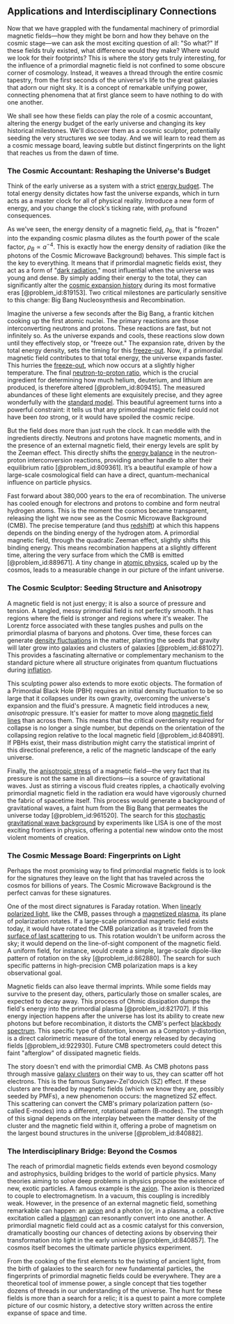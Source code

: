 ## Applications and Interdisciplinary Connections

Now that we have grappled with the fundamental machinery of primordial magnetic fields—how they might be born and how they behave on the cosmic stage—we can ask the most exciting question of all: "So what?" If these fields truly existed, what difference would they make? Where would we look for their footprints? This is where the story gets truly interesting, for the influence of a primordial magnetic field is not confined to some obscure corner of cosmology. Instead, it weaves a thread through the entire cosmic tapestry, from the first seconds of the universe's life to the great galaxies that adorn our night sky. It is a concept of remarkable unifying power, connecting phenomena that at first glance seem to have nothing to do with one another.

We shall see how these fields can play the role of a cosmic accountant, altering the energy budget of the early universe and changing its key historical milestones. We'll discover them as a cosmic sculptor, potentially seeding the very structures we see today. And we will learn to read them as a cosmic message board, leaving subtle but distinct fingerprints on the light that reaches us from the dawn of time.

### The Cosmic Accountant: Reshaping the Universe's Budget

Think of the early universe as a system with a strict [energy budget](@article_id:200533). The total energy density dictates how fast the universe expands, which in turn acts as a master clock for all of physical reality. Introduce a new form of energy, and you change the clock's ticking rate, with profound consequences.

As we've seen, the energy density of a magnetic field, $\rho_B$, that is "frozen" into the expanding cosmic plasma dilutes as the fourth power of the scale factor, $\rho_B \propto a^{-4}$. This is exactly how the energy density of radiation (like the photons of the Cosmic Microwave Background) behaves. This simple fact is the key to everything. It means that if primordial magnetic fields exist, they act as a form of "[dark radiation](@article_id:156987)," most influential when the universe was young and dense. By simply adding their energy to the total, they can significantly alter the [cosmic expansion history](@article_id:160033) during its most formative eras [@problem_id:819153]. Two critical milestones are particularly sensitive to this change: Big Bang Nucleosynthesis and Recombination.

Imagine the universe a few seconds after the Big Bang, a frantic kitchen cooking up the first atomic nuclei. The primary reactions are those interconverting neutrons and protons. These reactions are fast, but not infinitely so. As the universe expands and cools, these reactions slow down until they effectively stop, or "freeze out." The expansion rate, driven by the total energy density, sets the timing for this [freeze-out](@article_id:161267). Now, if a primordial magnetic field contributes to that total energy, the universe expands faster. This hurries the [freeze-out](@article_id:161267), which now occurs at a slightly higher temperature. The final [neutron-to-proton ratio](@article_id:135742), which is the crucial ingredient for determining how much helium, deuterium, and lithium are produced, is therefore altered [@problem_id:809415]. The measured abundances of these light elements are exquisitely precise, and they agree wonderfully with the [standard model](@article_id:136930). This beautiful agreement turns into a powerful constraint: it tells us that any primordial magnetic field could not have been *too* strong, or it would have spoiled the cosmic recipe.

But the field does more than just rush the clock. It can meddle with the ingredients directly. Neutrons and protons have magnetic moments, and in the presence of an external magnetic field, their energy levels are split by the Zeeman effect. This directly shifts the [energy balance](@article_id:150337) in the neutron-proton interconversion reactions, providing another handle to alter their equilibrium ratio [@problem_id:809361]. It’s a beautiful example of how a large-scale cosmological field can have a direct, quantum-mechanical influence on particle physics.

Fast forward about 380,000 years to the era of recombination. The universe has cooled enough for electrons and protons to combine and form neutral hydrogen atoms. This is the moment the cosmos became transparent, releasing the light we now see as the Cosmic Microwave Background (CMB). The precise temperature (and thus [redshift](@article_id:159451)) at which this happens depends on the binding energy of the hydrogen atom. A primordial magnetic field, through the quadratic Zeeman effect, slightly shifts this binding energy. This means recombination happens at a slightly different time, altering the very surface from which the CMB is emitted [@problem_id:889671]. A tiny change in [atomic physics](@article_id:140329), scaled up by the cosmos, leads to a measurable change in our picture of the infant universe.

### The Cosmic Sculptor: Seeding Structure and Anisotropy

A magnetic field is not just energy; it is also a source of pressure and tension. A tangled, messy primordial field is not perfectly smooth. It has regions where the field is stronger and regions where it's weaker. The Lorentz force associated with these tangles pushes and pulls on the primordial plasma of baryons and photons. Over time, these forces can generate [density fluctuations](@article_id:143046) in the matter, planting the seeds that gravity will later grow into galaxies and clusters of galaxies [@problem_id:881027]. This provides a fascinating alternative or complementary mechanism to the standard picture where all structure originates from quantum fluctuations during [inflation](@article_id:160710).

This sculpting power also extends to more exotic objects. The formation of a Primordial Black Hole (PBH) requires an initial density fluctuation to be so large that it collapses under its own gravity, overcoming the universe's expansion and the fluid's pressure. A magnetic field introduces a new, *anisotropic* pressure. It's easier for matter to move along [magnetic field lines](@article_id:267798) than across them. This means that the critical overdensity required for collapse is no longer a single number, but depends on the orientation of the collapsing region relative to the local magnetic field [@problem_id:840891]. If PBHs exist, their mass distribution might carry the statistical imprint of this directional preference, a relic of the magnetic landscape of the early universe.

Finally, the [anisotropic stress](@article_id:160909) of a magnetic field—the very fact that its pressure is not the same in all directions—is a source of gravitational waves. Just as stirring a viscous fluid creates ripples, a chaotically evolving primordial magnetic field in the radiation era would have vigorously churned the fabric of spacetime itself. This process would generate a background of gravitational waves, a faint hum from the Big Bang that permeates the universe today [@problem_id:961520]. The search for this [stochastic gravitational wave background](@article_id:190133) by experiments like LISA is one of the most exciting frontiers in physics, offering a potential new window onto the most violent moments of creation.

### The Cosmic Message Board: Fingerprints on Light

Perhaps the most promising way to find primordial magnetic fields is to look for the signatures they leave on the light that has traveled across the cosmos for billions of years. The Cosmic Microwave Background is the perfect canvas for these signatures.

One of the most direct signatures is Faraday rotation. When [linearly polarized light](@article_id:164951), like the CMB, passes through a [magnetized plasma](@article_id:200731), its plane of polarization rotates. If a large-scale primordial magnetic field exists today, it would have rotated the CMB polarization as it traveled from the [surface of last scattering](@article_id:265697) to us. This rotation wouldn't be uniform across the sky; it would depend on the line-of-sight component of the magnetic field. A uniform field, for instance, would create a simple, large-scale dipole-like pattern of rotation on the sky [@problem_id:862880]. The search for such specific patterns in high-precision CMB polarization maps is a key observational goal.

Magnetic fields can also leave thermal imprints. While some fields may survive to the present day, others, particularly those on smaller scales, are expected to decay away. This process of Ohmic dissipation dumps the field's energy into the primordial plasma [@problem_id:821707]. If this energy injection happens after the universe has lost its ability to create new photons but before recombination, it distorts the CMB's perfect [blackbody spectrum](@article_id:158080). This specific type of distortion, known as a Compton y-distortion, is a direct calorimetric measure of the total energy released by decaying fields [@problem_id:922930]. Future CMB spectrometers could detect this faint "afterglow" of dissipated magnetic fields.

The story doesn't end with the primordial CMB. As CMB photons pass through massive [galaxy clusters](@article_id:160425) on their way to us, they can scatter off hot electrons. This is the famous Sunyaev-Zel'dovich (SZ) effect. If these clusters are threaded by magnetic fields (which we know they are, possibly seeded by PMFs), a new phenomenon occurs: the magnetized SZ effect. This scattering can convert the CMB's primary polarization pattern (so-called E-modes) into a different, rotational pattern (B-modes). The strength of this signal depends on the interplay between the matter density of the cluster and the magnetic field within it, offering a probe of magnetism on the largest bound structures in the universe [@problem_id:840882].

### The Interdisciplinary Bridge: Beyond the Cosmos

The reach of primordial magnetic fields extends even beyond cosmology and astrophysics, building bridges to the world of particle physics. Many theories aiming to solve deep problems in physics propose the existence of new, exotic particles. A famous example is the [axion](@article_id:156014). The axion is theorized to couple to electromagnetism. In a vacuum, this coupling is incredibly weak. However, in the presence of an external magnetic field, something remarkable can happen: an [axion](@article_id:156014) and a photon (or, in a plasma, a collective excitation called a [plasmon](@article_id:137527)) can resonantly convert into one another. A primordial magnetic field could act as a cosmic catalyst for this conversion, dramatically boosting our chances of detecting axions by observing their transformation into light in the early universe [@problem_id:840857]. The cosmos itself becomes the ultimate particle physics experiment.

From the cooking of the first elements to the twisting of ancient light, from the birth of galaxies to the search for new fundamental particles, the fingerprints of primordial magnetic fields could be everywhere. They are a theoretical tool of immense power, a single concept that ties together dozens of threads in our understanding of the universe. The hunt for these fields is more than a search for a relic; it is a quest to paint a more complete picture of our cosmic history, a detective story written across the entire expanse of space and time.